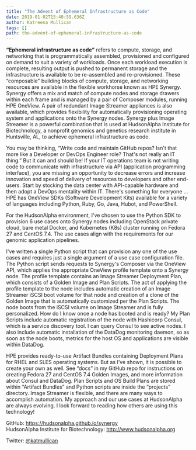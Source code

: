 ```yaml
---
title: "The Advent of Ephemeral Infrastructure as Code"
date: 2019-01-02T15:40:59.636Z
author: Katreena Mullican 
tags: []
path: the-advent-of-ephemeral-infrastructure-as-code
---
```

**“Ephemeral infrastructure as code”** refers to compute, storage, and networking that is programmatically assembled, provisioned and configured on demand to suit a variety of workloads. Once each workload execution is complete, resulting output is pushed to permanent storage and the infrastructure is available to be re-assembled and re-provisioned. These “composable” building blocks of compute, storage, and networking resources are available in the flexible workhorse known as HPE Synergy. Synergy offers a mix and match of compute nodes and storage drawers within each frame and is managed by a pair of Composer modules, running HPE OneView. A pair of redundant Image Streamer appliances is also available, which provides flexibility for automatically provisioning operating system and applications onto the Synergy nodes. Synergy plus Image Streamer is a powerful combination that is used at HudsonAlpha Institute for Biotechnology, a nonprofit genomics and genetics research institute in Huntsville, AL, to achieve ephemeral infrastructure as code.

You may be thinking, “Write code and maintain GitHub repos? Isn't that more like a Developer or DevOps Engineer role? That's not really an IT thing.” But it can and should be! If your IT operations team is not writing code to communicate with infrastructure via API (application programming interface), you are missing an opportunity to decrease errors and increase innovation and speed of delivery of resources to developers and other end-users. Start by stocking the data center with API-capable hardware and then adopt a DevOps mentality within IT. There's something for everyone … HPE has OneView SDKs (Software Development Kits) available for a variety of languages including Python, Ruby, Go, Java, Hubot, and PowerShell.

For the HudsonAlpha environment, I've chosen to use the Python SDK to provision 6 use cases onto Synergy nodes including OpenStack private cloud, bare metal Docker, and Kubernetes (K8s) cluster running on Fedora 27 and CentOS 7.4. The use cases align with the requirements for our genomic application pipelines.  

I've written a single Python script that can provision any one of the use cases and requires just a single argument of a use case configuration file. The Python script sends requests to Synergy's Composer via the OneView API, which applies the appropriate OneView profile template onto a Synergy node. The profile template contains an Image Streamer Deployment Plan, which consists of a Golden Image and Plan Scripts. The act of applying the profile template to the node includes automatic creation of an Image Streamer iSCSI boot volume for that node and creation of a clone of the Golden Image that is automatically customized per the Plan Scripts. The node boots from the iSCSI volume on Image Streamer and is fully personalized. How do I know once a node has booted and is ready? My Plan Scripts include automatic registration of the node with Hashicorp Consul, which is a service discovery tool. I can query Consul to see active nodes. I also include automatic installation of the DataDog monitoring daemon, so as soon as the node boots, metrics for the host OS and applications are visible within DataDog.

HPE provides ready-to-use Artifact Bundles containing Deployment Plans for RHEL and SLES operating systems. But as I’ve shown, it is possible to create your own as well. See “docs” in my GitHub repo for instructions on creating Fedora 27 and CentOS 7.4 Golden Images, and more information about Consul and DataDog. Plan Scripts and OS Build Plans are stored within “Artifact Bundles” and Python scripts are inside the “projects” directory. Image Streamer is flexible, and there are many ways to accomplish automation. My approach and our use cases at HudsonAlpha are always evolving. I look forward to reading how others are using this technology!

GitHub: https://hudsonalpha.github.io/synergy  
HudsonAlpha Institute for Biotechnology: http://www.hudsonalpha.org  

Twitter: [@katmullican](https://twitter.com/katmullican)